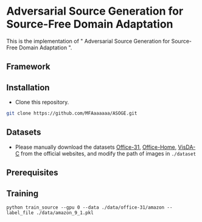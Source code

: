 # Adversarial Source Generation for Source-Free Domain Adaptation
This is the implementation of " Adversarial Source Generation for Source-Free Domain Adaptation ".
## Framework
## Installation
* Clone this repository.
```bash
git clone https://github.com/MFAaaaaaa/ASOGE.git
```
## Datasets
* Please manually download the datasets [Office-31](https://drive.google.com/file/d/0B4IapRTv9pJ1WGZVd1VDMmhwdlE/view), [Office-Home](https://drive.google.com/file/d/0B81rNlvomiwed0V1YUxQdC1uOTg/view), [VisDA-C](https://github.com/VisionLearningGroup/taskcv-2017-public/tree/master/classification) from the official websites, and modify the path of images in ``` ./dataset ```
## Prerequisites

## Training
```
python train_source --gpu 0 --data ./data/office-31/amazon --label_file ./data/amazon_9_1.pkl

```
